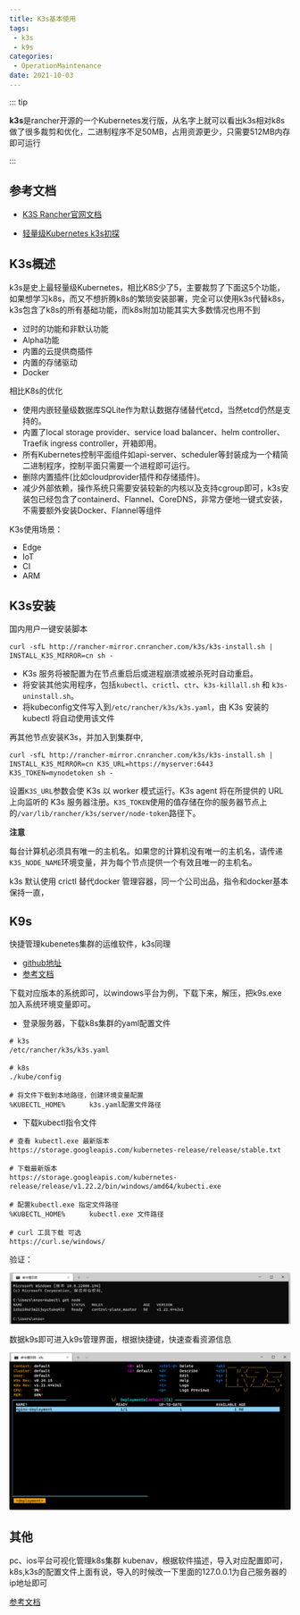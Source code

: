```yaml
---
title: K3s基本使用
tags:
 - k3s
 - k9s
categories:
 - OperationMaintenance
date: 2021-10-03
---
```


::: tip

**k3s**是rancher开源的一个Kubernetes发行版，从名字上就可以看出k3s相对k8s做了很多裁剪和优化，二进制程序不足50MB，占用资源更少，只需要512MB内存即可运行

:::

<!-- more -->

## 参考文档

* [K3S Rancher官网文档](https://docs.rancher.cn/docs/k3s/quick-start/_index)

* [轻量级Kubernetes k3s初探](https://zhuanlan.zhihu.com/p/125499493)

## K3s概述

k3s是史上最轻量级Kubernetes，相比K8S少了5，主要裁剪了下面这5个功能，如果想学习k8s，而又不想折腾k8s的繁琐安装部署，完全可以使用k3s代替k8s，k3s包含了k8s的所有基础功能，而k8s附加功能其实大多数情况也用不到

- 过时的功能和非默认功能
- Alpha功能
- 内置的云提供商插件
- 内置的存储驱动
- Docker

相比K8s的优化

- 使用内嵌轻量级数据库SQLite作为默认数据存储替代etcd，当然etcd仍然是支持的。
- 内置了local storage provider、service load balancer、helm controller、Traefik ingress controller，开箱即用。
- 所有Kubernetes控制平面组件如api-server、scheduler等封装成为一个精简二进制程序，控制平面只需要一个进程即可运行。
- 删除内置插件(比如cloudprovider插件和存储插件)。
- 减少外部依赖，操作系统只需要安装较新的内核以及支持cgroup即可，k3s安装包已经包含了containerd、Flannel、CoreDNS，非常方便地一键式安装，不需要额外安装Docker、Flannel等组件

K3s使用场景：

- Edge
- IoT
- CI
- ARM

## K3s安装

国内用户一键安装脚本

```shell
curl -sfL http://rancher-mirror.cnrancher.com/k3s/k3s-install.sh | INSTALL_K3S_MIRROR=cn sh -
```

- K3s 服务将被配置为在节点重启后或进程崩溃或被杀死时自动重启。
- 将安装其他实用程序，包括`kubectl`、`crictl`、`ctr`、`k3s-killall.sh` 和 `k3s-uninstall.sh`。
- 将kubeconfig文件写入到`/etc/rancher/k3s/k3s.yaml`，由 K3s 安装的 kubectl 将自动使用该文件

再其他节点安装K3s，并加入到集群中,

```shell
curl -sfL http://rancher-mirror.cnrancher.com/k3s/k3s-install.sh | INSTALL_K3S_MIRROR=cn K3S_URL=https://myserver:6443 K3S_TOKEN=mynodetoken sh -
```

设置`K3S_URL`参数会使 K3s 以 worker 模式运行。K3s agent 将在所提供的 URL 上向监听的 K3s 服务器注册。`K3S_TOKEN`使用的值存储在你的服务器节点上的`/var/lib/rancher/k3s/server/node-token`路径下。

**注意**

每台计算机必须具有唯一的主机名。如果您的计算机没有唯一的主机名，请传递`K3S_NODE_NAME`环境变量，并为每个节点提供一个有效且唯一的主机名。

k3s 默认使用 crictl 替代docker 管理容器，同一个公司出品，指令和docker基本保持一直，

## K9s

快捷管理kubenetes集群的运维软件，k3s同理

* [github地址](https://github.com/derailed/k9s/releases)
* [参考文档](https://www.cnblogs.com/zgshi/p/12681355.html)

下载对应版本的系统即可，以windows平台为例，下载下来，解压，把k9s.exe 加入系统环境变量即可。

* 登录服务器，下载k8s集群的yaml配置文件

```shell
# k3s 
/etc/rancher/k3s/k3s.yaml

# k8s
./kube/config

# 将文件下载到本地路径，创建环境变量配置
%KUBECTL_HOME%		k3s.yaml配置文件路径
```

* 下载kubectl指令文件

```shell
# 查看 kubectl.exe 最新版本
https://storage.googleapis.com/kubernetes-release/release/stable.txt

# 下载最新版本
https://storage.googleapis.com/kubernetes-release/release/v1.22.2/bin/windows/amd64/kubecti.exe

# 配置kubectl.exe 指定文件路径
%KUBECTL_HOME%		kubectl.exe 文件路径

# curl 工具下载 可选
https://curl.se/windows/
```

验证：

![image-20211003200215533](./images/K3s/image-20211003200215533.png)

数据k9s即可进入k9s管理界面，根据快捷键，快速查看资源信息

![image-20211003200305126](./images/K3s/image-20211003200305126.png)

## 其他

pc、ios平台可视化管理k8s集群 kubenav，根据软件描述，导入对应配置即可，k8s,k3s的配置文件上面有说，导入的时候改一下里面的127.0.0.1为自己服务器的ip地址即可

[参考文档](https://docs.kubenav.io/mobile/kubeconfig/)

